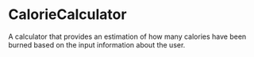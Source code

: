 # CalorieCalculator
A calculator that provides an estimation of how many calories have been burned based on the input information about the user.
